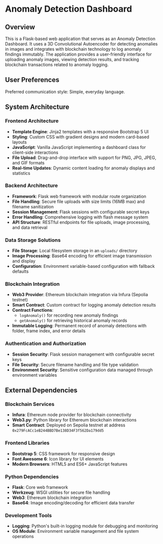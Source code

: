 # Anomaly Detection Dashboard

## Overview

This is a Flask-based web application that serves as an Anomaly Detection Dashboard. It uses a 3D Convolutional Autoencoder for detecting anomalies in images and integrates with blockchain technology to log anomaly findings immutably. The application provides a user-friendly interface for uploading anomaly images, viewing detection results, and tracking blockchain transactions related to anomaly logging.

## User Preferences

Preferred communication style: Simple, everyday language.

## System Architecture

### Frontend Architecture
- **Template Engine**: Jinja2 templates with a responsive Bootstrap 5 UI
- **Styling**: Custom CSS with gradient designs and modern card-based layouts
- **JavaScript**: Vanilla JavaScript implementing a dashboard class for client-side interactions
- **File Upload**: Drag-and-drop interface with support for PNG, JPG, JPEG, and GIF formats
- **Real-time Updates**: Dynamic content loading for anomaly displays and statistics

### Backend Architecture
- **Framework**: Flask web framework with modular route organization
- **File Handling**: Secure file uploads with size limits (16MB max) and filename sanitization
- **Session Management**: Flask sessions with configurable secret keys
- **Error Handling**: Comprehensive logging with flash message system
- **API Structure**: RESTful endpoints for file uploads, image processing, and data retrieval

### Data Storage Solutions
- **File Storage**: Local filesystem storage in an `uploads/` directory
- **Image Processing**: Base64 encoding for efficient image transmission and display
- **Configuration**: Environment variable-based configuration with fallback defaults

### Blockchain Integration
- **Web3 Provider**: Ethereum blockchain integration via Infura (Sepolia testnet)
- **Smart Contract**: Custom contract for logging anomaly detection results
- **Contract Functions**: 
  - `logAnomaly()` for recording new anomaly findings
  - `getAnomaly()` for retrieving historical anomaly records
- **Immutable Logging**: Permanent record of anomaly detections with folder, frame index, and error details

### Authentication and Authorization
- **Session Security**: Flask session management with configurable secret keys
- **File Security**: Secure filename handling and file type validation
- **Environment Security**: Sensitive configuration data managed through environment variables

## External Dependencies

### Blockchain Services
- **Infura**: Ethereum node provider for blockchain connectivity
- **Web3.py**: Python library for Ethereum blockchain interactions
- **Smart Contract**: Deployed on Sepolia testnet at address `0x279FcACc1eB244BBD7Be138D34F3f562Da179dd5`

### Frontend Libraries
- **Bootstrap 5**: CSS framework for responsive design
- **Font Awesome 6**: Icon library for UI elements
- **Modern Browsers**: HTML5 and ES6+ JavaScript features

### Python Dependencies
- **Flask**: Core web framework
- **Werkzeug**: WSGI utilities for secure file handling
- **Web3**: Ethereum blockchain integration
- **Base64**: Image encoding/decoding for efficient data transfer

### Development Tools
- **Logging**: Python's built-in logging module for debugging and monitoring
- **OS Module**: Environment variable management and file system operations